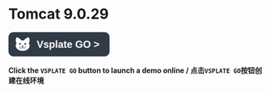 # Tomcat 9.0.29

<a href="https://www.vsplate.com/?docker-compose=https://github.com/vsplate/dcenvs/tomcat/9.0.29"><img alt="VSPLATE GO" src="https://raw.githubusercontent.com/vsplate/images/master/vsgo_btn.png" width="200px"></a>

**Click the `VSPLATE GO` button to launch a demo online / 点击`VSPLATE GO`按钮创建在线环境**